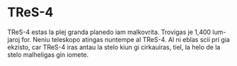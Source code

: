 # TReS-4

TReS-4 estas la plej granda planedo iam malkovrita. Trovigas je 1,400 lum-jaroj
for. Neniu teleskopo atingas nuntempe al TReS-4. Al ni eblas scii pri gia
ekzisto, car TReS-4 iras antau la stelo kiun gi cirkauiras, tiel, la helo de la
stelo malheligas gin iomete.
